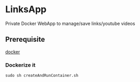 # LinksApp

Private Docker WebApp to manage/save links/youtube videos

## Prerequisite

[docker](https://www.docker.com/)  

### Dockerize it

`sudo sh createAndRunContainer.sh`  
